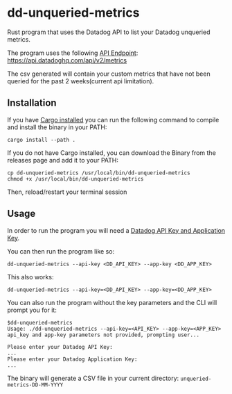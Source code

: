 # dd-unqueried-metrics
Rust program that uses the Datadog API to list your Datadog unqueried metrics.

The program uses the following [API Endpoint](https://docs.datadoghq.com/api/latest/metrics/#get-a-list-of-metrics): https://api.datadoghq.com/api/v2/metrics

The csv generated will contain your custom metrics that have not been queried for the past 2 weeks(current api limitation).

## Installation

If you have [Cargo installed](https://doc.rust-lang.org/cargo/getting-started/installation.html) you can run the following command to compile and install the binary in your PATH:

`cargo install --path .`

If you do not have Cargo installed, you can download the Binary from the releases page and add it to your PATH:
```
cp dd-unqueried-metrics /usr/local/bin/dd-unqueried-metrics
chmod +x /usr/local/bin/dd-unqueried-metrics
```
Then, reload/restart your terminal session

## Usage

In order to run the program you will need a [Datadog API Key and Application Key](https://docs.datadoghq.com/account_management/api-app-keys/).

You can then run the program like so:

`dd-unqueried-metrics --api-key <DD_API_KEY> --app-key <DD_APP_KEY>`

This also works:

`dd-unqueried-metrics --api-key=<DD_API_KEY> --app-key=<DD_APP_KEY>`

You can also run the program without the key parameters and the CLI will prompt you for it:

```
$dd-unqueried-metrics
Usage: ./dd-unqueried-metrics --api-key=<API_KEY> --app-key=<APP_KEY>
api_key and app-key parameters not provided, prompting user...

Please enter your Datadog API Key:
...
Please enter your Datadog Application Key:
...
```

The binary will generate a CSV file in your current directory:
`unqueried-metrics-DD-MM-YYYY`
